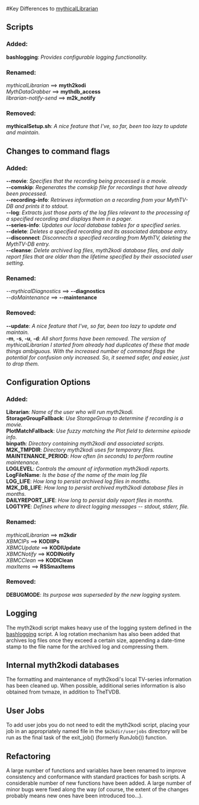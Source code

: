 #Key Differences to [mythicalLibrarian](https://github.com/adamoutler/mythicallibrarian)

## Scripts
### Added:
**bashlogging**: *Provides configurable logging functionality.*

### Renamed:
*mythicalLibrarian* ==> **myth2kodi**  
*MythDataGrabber* ==> **mythdb_access**  
*librarian-notify-send* ==> **m2k_notify**  

### Removed:
**mythicalSetup.sh**: *A nice feature that I've, so far, been too lazy to update and maintain.*

## Changes to command flags
### Added:
**--movie**: *Specifies that the recording being processed is a movie.*  
**--comskip**: *Regenerates the comskip file for recordings that have
                already been processed.*  
**--recording-info**: *Retrieves information on a recording from your MythTV-DB
                       and prints it to stdout.*  
**--log**: *Extracts just those parts of the log files relevant to the
            processing of a specified recording and displays them in a pager.*  
**--series-info**: *Updates our local database tables for a specified series.*  
**--delete**: *Deletes a specified recording and its associated database entry.*  
**--disconnect**: *Disconnects a specified recording from MythTV, deleting the
                   MythTV-DB entry.*  
**--cleanse**: *Delete archived log files, myth2kodi database files, and daily
                report files that are older than the lifetime specified by
                their associated user setting.*

### Renamed:
*--mythicalDiagnostics* ==> **--diagnostics**  
*--doMaintenance* ==> **--maintenance**

### Removed:
**--update**: *A nice feature that I've, so far, been too lazy to update and maintain.*  
**-m**, **-s**, **-u**, **-d**: *All short forms have been removed. The version of
mythicalLibrarian I started from already had duplicates of these that made things
ambiguous. With the increased number of command flags the potential for confusion
only increased. So, it seemed safer, and easier, just to drop them.*


## Configuration Options
### Added:
**Librarian**: *Name of the user who will run myth2kodi.*  
**StorageGroupFallback**: *Use StorageGroup to determine if recording is a movie.*  
**PlotMatchFallback**: *Use fuzzy matching the Plot field to determine episode info.*  
**binpath**: *Directory containing myth2kodi and associated scripts.*  
**M2K_TMPDIR**: *Directory myth2kodi uses for temporary files.*  
**MAINTENANCE_PERIOD**: *How often (in seconds) to perform routine maintenance.*  
**LOGLEVEL**: *Controls the amount of information myth2kodi reports.*  
**LogFileName**: *Is the base of the name of the main log file*  
**LOG_LIFE**: *How long to persist archived log files in months.*  
**M2K_DB_LIFE**: *How long to persist archived myth2kodi database files in months.*  
**DAILYREPORT_LIFE**: *How long to persist daily report files in months.*  
**LOGTYPE**: *Defines where to direct logging messages -- stdout, stderr, file.*

### Renamed:
*mythicalLibrarian* ==> **m2kdir**  
*XBMCIPs* ==> **KODIIPs**  
*XBMCUpdate* ==> **KODIUpdate**  
*XBMCNotify* ==> **KODINotify**  
*XBMCClean* ==>  **KODIClean**  
*maxItems* ==> **RSSmaxItems**

### Removed:
**DEBUGMODE**: *Its purpose was superseded by the new logging system.*

## Logging
The myth2kodi script makes heavy use of the logging system defined in the
[bashlogging](https://github.com/stuart-knock/bash-tools/blob/master/bashlogging)
script. A log rotation mechanism has also been added that archives log 
files once they exceed a certain size, appending a date-time stamp to the file
name for the archived log and compressing them.

## Internal myth2kodi databases
The formatting and maintenance of myth2kodi's local TV-series information has
been cleaned up. When possible, additional series information is also obtained
from tvmaze, in addition to TheTVDB.

## User Jobs
To add user jobs you do not need to edit the myth2kodi script, placing your job
in an appropriately named file in the `$m2kdir/userjobs` directory will be run
as the final task of the exit_job() (formerly RunJob()) function.

## Refactoring
A large number of functions and variables have been renamed to improve
consistency and conformance with standard practices for bash scripts. A
considerable number of new functions have been added. A large number of minor
bugs were fixed along the way (of course, the extent of the changes probably
means new ones have been introduced too...).
